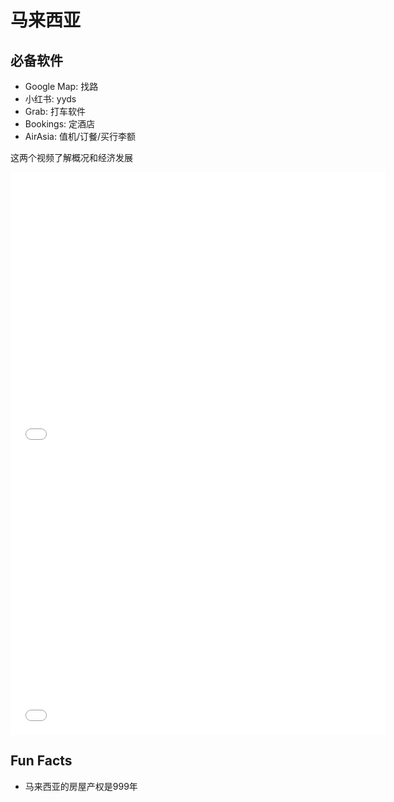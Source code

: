 # 马来西亚

## 必备软件

- Google Map: 找路
- 小红书: yyds
- Grab: 打车软件
- Bookings: 定酒店
- AirAsia: 值机/订餐/买行李额

这两个视频了解概况和经济发展

<iframe src="//player.bilibili.com/player.html?isOutside=true&aid=113622957298930&bvid=BV1wtqNYDEd2&cid=27258194651&p=1&autoplay=0" scrolling="no" border="0" frameborder="no" framespacing="0" allowfullscreen="true" width="600" height="450"></iframe>

<iframe src="//player.bilibili.com/player.html?isOutside=true&aid=984959579&bvid=BV1xt4y1E7VC&cid=819016640&p=1&autoplay=0" scrolling="no" border="0" frameborder="no" framespacing="0" allowfullscreen="true" width="600" height="450"></iframe>


## Fun Facts
- 马来西亚的房屋产权是999年




